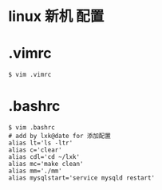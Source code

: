 # linux 新机 配置

# .vimrc  
```shell
$ vim .vimrc

```

# .bashrc
```shell
$ vim .bashrc
# add by lxk@date for 添加配置
alias lt='ls -ltr'
alias c='clear'
alias cdl='cd ~/lxk'
alias mc='make clean'
alias mm='./mm'
alias mysqlstart='service mysqld restart'
```



